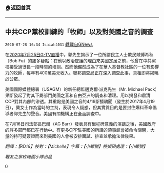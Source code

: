 ###  [:house:返回首頁](https://github.com/ourhimalayas/txt)
---

## 中共CCP黨校訓練的「牧師」以及對美國之音的調查
`2020-07-28 16:34 Isaiah4031` [轉載自GNews](https://gnews.org/zh-hant/278612/)

在[2020年7月25日G-TV直播](https://gtv.org//?videoid=5f1c27922f677e46c0fbc325)中，郭先生揭示了一位所謂民主人士欺民賊傅希秋（Bob Fu）的諸多疑點：在他以政治庇護的理由來美國定居之前，他曾在中共黨校接受過很長一段時間的培訓。然而他儼然成為了在華人基督教社區的一位有影響力的牧師，每年有400萬美元收入。聯邦調查局正在深入調查此事，真相即將揭曉於公眾。

美國國際媒體總署（USAGM）的新任總監邁克爾·派克先生（Mr. Michael Pack）果斷發起了對其下屬部門美國之音和自由亞洲的調查和清理。用以揭發和肅清CCP對其內部的滲透。其重點是美國之音的4/19斷播醜聞（發生於2017年4月19日），龔女士作為當時的主持，表現令人疑惑，但其實質目的是要封住爆料革命倡導者郭先生的聲音。美國有關機構正在全面調查中。

在7月16日司法部長巴爾（AG Barr）發表具有里程碑意義的演講之後，美國政府的許多部門都已在行動中。有更多CPP駐美國的所謂的領事館會被命令關閉，大量的持可疑簽證而來到美國的人會被安排面試、排查並承擔法律後果。

*翻譯：【RD16】校對：【Michelle】字幕：【小螺號】視頻預處理：【小螺號】*

*戰友之家玫瑰園小隊出品*

0
